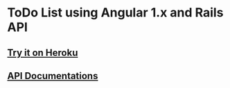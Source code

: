 # ToDo List using Angular 1.x and Rails API
## [Try it on Heroku](https://todolist-rails-angular.herokuapp.com/)
## [API Documentations](https://todolist-angular-rails-api.herokuapp.com/apipie)